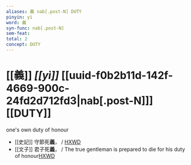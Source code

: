 ```yaml
---
aliases: 義 nab[.post-N] DUTY
pinyin: yì
word: 義
syn-func: nab[.post-N]
sem-feat: 
total: 2
concept: DUTY 
---
```

# [[義]] *[[yì]]*  [[uuid-f0b2b11d-142f-4669-900c-24fd2d712fd3|nab[.post-N]]] [[DUTY]]
one's own duty of honour
 - [[史記]] 守節死**義**，
                     / [HXWD](https://hxwd.org/textview.html?location=KR2a0001_tls_120-9a.6)
 - [[文子]] 君子死**義**，
                     / The true gentleman is prepared to die for his duty of honour[HXWD](https://hxwd.org/textview.html?location=KR5c0118_tls_003-6a.20)